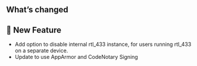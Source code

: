 ## What’s changed

## 🎉 New Feature

- Add option to disable internal rtl_433 instance, for users running rtl_433 on a separate device.
- Update to use AppArmor and CodeNotary Signing
